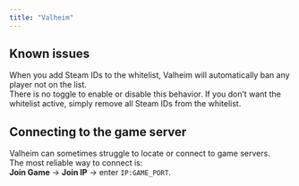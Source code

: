 ```yaml
---
title: "Valheim"
---
```


## Known issues

When you add Steam IDs to the whitelist, Valheim will automatically ban any player not on the list.  
There is no toggle to enable or disable this behavior. If you don’t want the whitelist active, simply remove all Steam IDs from the whitelist.

## Connecting to the game server

Valheim can sometimes struggle to locate or connect to game servers.  
The most reliable way to connect is:  
**Join Game** → **Join IP** → enter `IP:GAME_PORT`.
